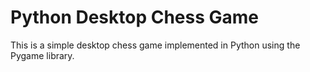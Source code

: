 # Python Desktop Chess Game

This is a simple desktop chess game implemented in Python using the Pygame library.
